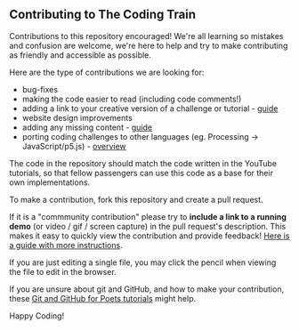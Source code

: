 ## Contributing to The Coding Train

Contributions to this repository encouraged! We're all learning so mistakes and confusion are welcome, we're here to help and try to make contributing as friendly and accessible as possible.

Here are the type of contributions we are looking for:
 - bug-fixes
 - making the code easier to read (including code comments!)
 - adding a link to your creative version of a challenge or tutorial - [guide](https://thecodingtrain.com/Guides/community-contribution-guide.html)
 - website design improvements
 - adding any missing content - [guide](https://thecodingtrain.com/Guides/content-contribution-guide.html)
 - porting coding challenges to other languages (eg. Processing -> JavaScript/p5.js) - [overview](https://gist.github.com/gruselhaus/368d87bf4e3558f01292e8c00afda224)

The code in the repository should match the code written in the YouTube tutorials, so that fellow passengers can use this code as a base for their own implementations.

To make a contribution, fork this repository and create a pull request.

If it is a "commmunity contribution" please try to **include a link to a running demo** (or video / gif / 
screen capture) in the pull request's description. This makes it easy to quickly view the contribution and provide feedback! [Here is a guide with more instructions](https://thecodingtrain.com/Guides/community-contribution-guide.html).

If you are just editing a single file, you may click the pencil when viewing the file to edit in the browser.

If you are unsure about git and GitHub, and how to make your contribution,
these [Git and GitHub for Poets tutorials](https://www.youtube.com/playlist?list=PLRqwX-V7Uu6ZF9C0YMKuns9sLDzK6zoiV) might help.

Happy Coding!

